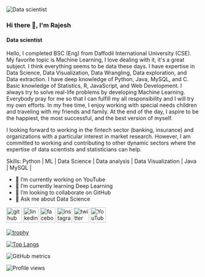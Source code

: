 ![Data scientist](https://scontent.fdac134-1.fna.fbcdn.net/v/t1.6435-9/94703515_2554958184772912_3146341866790715392_n.jpg?_nc_cat=105&ccb=1-7&_nc_sid=e3f864&_nc_eui2=AeGBn7egSpHSa21seOroASv5qcRuG26oTFSpxG4bbqhMVM2p6e42vXhuJMTJkE368dIVVpAjN4ZKyLY-xRmnXCKP&_nc_ohc=nTiLJJGXeB8AX-jhGkF&_nc_ht=scontent.fdac134-1.fna&oh=00_AT_3UAicqrDy2kve9fE1YDQSChzWJbm8k-68qFCa6a3M5A&oe=62C81439)
### Hi there 👋, I'm Rajesh
#### Data scientist

Hello,
I completed BSC (Eng) from Daffodil International University (CSE). My favorite topic is Machine Learning, I love dealing with it, it's a great subject. I think everything seems to be data these days. I have expertise in Data Science, Data Visualization, Data Wrangling, Data exploration, and Data extraction. I have deep knowledge of Python, Java, MySQL, and C. Basic knowledge of Statistics, R, JavaScript, and Web Development. I always try to solve real-life problems by developing Machine Learning. Everybody pray for me so that I can fulfill my all responsibility and I will try my own efforts. 
In my free time, I enjoy working with special needs children and traveling with my friends and family. At the end of the day, I aspire to be the happiest, the most successful, and the best version of myself.

I looking forward to working in the fintech sector (banking, insurance) and organizations with a particular interest in market research. However, I am committed to working and contributing to other dynamic sectors where the expertise of data scientists and statisticians can help.

Skills: Python | ML | Data Science | Data analysis | Data Visualization | Java | MySQL | 

- 🔭 I’m currently working on YouTube 
- 🌱 I’m currently learning Deep Learning 
- 👯 I’m looking to collaborate on GitHub 
- 💬 Ask me about Data Science 


[<img src='https://cdn.jsdelivr.net/npm/simple-icons@3.0.1/icons/github.svg' alt='github' height='40'>](https://github.com/https://github.com/rajeshdiu)  [<img src='https://cdn.jsdelivr.net/npm/simple-icons@3.0.1/icons/linkedin.svg' alt='linkedin' height='40'>](https://www.linkedin.com/in/https://www.linkedin.com/in/rajeshitor//)  [<img src='https://cdn.jsdelivr.net/npm/simple-icons@3.0.1/icons/facebook.svg' alt='facebook' height='40'>](https://www.facebook.com/https://www.facebook.com/rajeshdasitor/)  [<img src='https://cdn.jsdelivr.net/npm/simple-icons@3.0.1/icons/instagram.svg' alt='instagram' height='40'>](https://www.instagram.com/https://www.instagram.com/rajeshitor1212//)  [<img src='https://cdn.jsdelivr.net/npm/simple-icons@3.0.1/icons/twitter.svg' alt='twitter' height='40'>](https://twitter.com/https://twitter.com/rajeshitor)  [<img src='https://cdn.jsdelivr.net/npm/simple-icons@3.0.1/icons/youtube.svg' alt='YouTube' height='40'>](https://www.youtube.com/channel/https://www.youtube.com/c/CreativeCodersbd)  

[![trophy](https://github-profile-trophy.vercel.app/?username=https://github.com/rajeshdiu)](https://github.com/ryo-ma/github-profile-trophy)

[![Top Langs](https://github-readme-stats.vercel.app/api/top-langs/?username=https://github.com/rajeshdiu)](https://github.com/anuraghazra/github-readme-stats)

![GitHub metrics](https://metrics.lecoq.io/https://github.com/rajeshdiu)  

![Profile views](https://gpvc.arturio.dev/https://github.com/rajeshdiu)  
